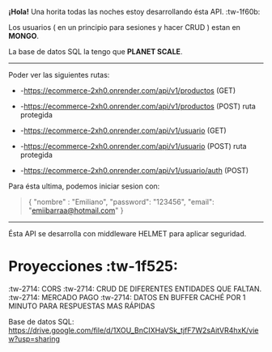 **¡Hola!** Una horita todas las noches estoy desarrollando ésta API.  :tw-1f60b:

Los usuarios ( en un principio para sesiones y hacer CRUD ) estan en **MONGO**. 

La base de datos SQL la tengo que **PLANET SCALE**.

- - - 
Poder ver las siguientes rutas:
- -https://ecommerce-2xh0.onrender.com/api/v1/productos (GET)
- -https://ecommerce-2xh0.onrender.com/api/v1/productos (POST) ruta protegida

- -https://ecommerce-2xh0.onrender.com/api/v1/usuario (GET)
- -https://ecommerce-2xh0.onrender.com/api/v1/usuario (POST) ruta protegida 
- -https://ecommerce-2xh0.onrender.com/api/v1/usuario/auth (POST)

Para ésta ultima, podemos iniciar sesion con:

> {
    "nombre" : "Emiliano",
    "password": "123456",
    "email": "emiibarraa@hotmail.com"
}

- - - 

Ésta API se desarrolla con middleware HELMET para aplicar seguridad.

# Proyecciones :tw-1f525:

:tw-2714: CORS
:tw-2714: CRUD DE DIFERENTES ENTIDADES QUE FALTAN.
:tw-2714: MERCADO PAGO
:tw-2714: DATOS EN BUFFER CACHÉ POR 1 MINUTO PARA RESPUESTAS MAS RÁPIDAS

Base de datos SQL: https://drive.google.com/file/d/1XOU_BnCIXHaVSk_tjfF7W2sAitVR4hxK/view?usp=sharing
